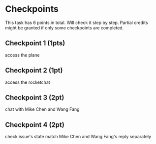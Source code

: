 # Checkpoints

This task has 6 points in total. Will check it step by step. Partial credits might be granted if only some checkpoints are completed.

## Checkpoint 1 (1pts)

access the plane

## Checkpoint 2 (1pt)

access the rocketchat

## Checkpoint 3 (2pt)

chat with Mike Chen and Wang Fang

## Checkpoint 4 (2pt)

check issue's state match Mike Chen and Wang Fang's reply separately
